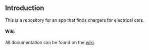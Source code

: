 ## Introduction
This is a repository for an app that finds chargers for electrical cars.

#### Wiki
All documentation can be found on the [wiki](https://github.com/NTIG-Uppsala/find-chargers/wiki).
